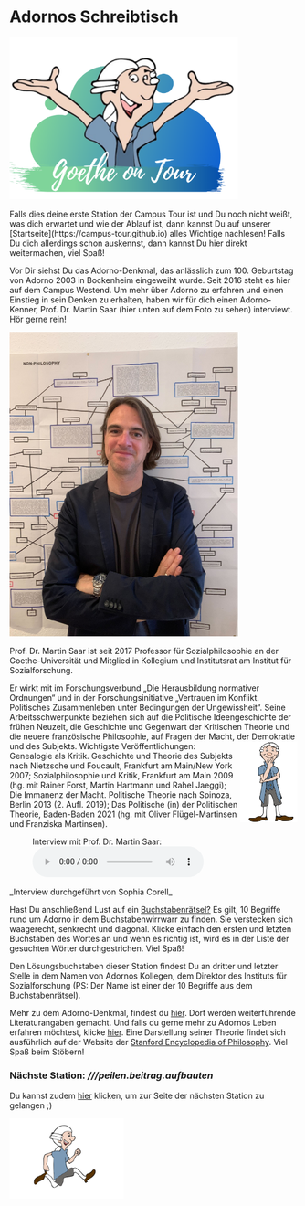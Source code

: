 # Adornos Schreibtisch 
<p class="aligncenter">
    <img src="Logo.png" alt="centered image" width="400" />
</p>
Falls dies deine erste Station der Campus Tour ist und Du noch nicht weißt, was dich erwartet und wie der Ablauf ist, dann kannst Du auf unserer [Startseite](https://campus-tour.github.io) alles Wichtige nachlesen! Falls Du dich allerdings schon auskennst, dann kannst Du hier direkt weitermachen, viel Spaß! <br/>

Vor Dir siehst Du das Adorno-Denkmal, das anlässlich zum 100. Geburtstag von Adorno 2003 in Bockenheim eingeweiht wurde. Seit 2016 steht es hier auf dem Campus Westend. Um mehr über Adorno zu erfahren und einen Einstieg in sein Denken zu erhalten, haben wir für dich einen Adorno-Kenner, Prof. Dr. Martin Saar (hier unten auf dem Foto zu sehen) interviewt. Hör gerne rein! 


<img src="Adorno_ProfSaar.jpg" width="400">

Prof. Dr. Martin Saar ist seit 2017 Professor für Sozialphilosophie an der 
Goethe-Universität und Mitglied in Kollegium und Institutsrat am Institut 
für Sozialforschung. 

Er wirkt mit im Forschungsverbund „Die 
Herausbildung normativer Ordnungen“ und in der Forschungsinitiative 
„Vertrauen im Konflikt. Politisches Zusammenleben unter Bedingungen 
der Ungewissheit“. Seine Arbeitsschwerpunkte beziehen sich auf die 
Politische Ideengeschichte der frühen Neuzeit, die Geschichte und 
Gegenwart der Kritischen Theorie und die neuere französische 
Philosophie, auf Fragen der Macht, der Demokratie und des Subjekts. <img align="right" src="Pose1_1.svg" width="100"> 
Wichtigste Veröffentlichungen: Genealogie als Kritik. Geschichte und 
Theorie des Subjekts nach Nietzsche und Foucault, Frankfurt am 
Main/New York 2007; Sozialphilosophie und Kritik, Frankfurt am Main 2009
(hg. mit Rainer Forst, Martin Hartmann und Rahel Jaeggi); Die Immanenz 
der Macht. Politische Theorie nach Spinoza, Berlin 2013 (2. Aufl. 2019); 
Das Politische (in) der Politischen Theorie, Baden-Baden 2021 (hg. mit 
Oliver Flügel-Martinsen und Franziska Martinsen).

<figure>
    <figcaption>Interview mit Prof. Dr. Martin Saar:</figcaption>
    <audio
        controls
        src="Adorno_Interview.mp3">
            Your browser does not support the
            <code>audio</code> element.
    </audio>
</figure>
_Interview durchgeführt von Sophia Corell_

Hast Du anschließend Lust auf ein [Buchstabenrätsel?](https://puzzel.org/de/wordseeker/play?p=-N2WQ-WxgjMHpBN8dCs8) Es gilt, 10 Begriffe 
rund um Adorno in dem Buchstabenwirrwarr zu finden. Sie verstecken sich
waagerecht, senkrecht und diagonal. Klicke einfach den ersten und letzten 
Buchstaben des Wortes an und wenn es richtig ist, wird es in der Liste der 
gesuchten Wörter durchgestrichen. Viel Spaß!

Den Lösungsbuchstaben dieser Station findest Du an dritter und letzter Stelle in dem Namen von Adornos Kollegen, dem Direktor des Instituts für Sozialforschung (PS: Der Name ist einer der 10 Begriffe aus dem Buchstabenrätsel).

Mehr zu dem Adorno-Denkmal, findest du [hier](https://www.uni-frankfurt.de/66990032/adorno-denkmal). Dort werden weiterführende Literaturangaben gemacht.
Und falls du gerne mehr zu Adornos Leben erfahren möchtest, klicke [hier](https://www.hdg.de/lemo/biografie/theodor-w-adorno.html). Eine Darstellung seiner Theorie findet sich ausführlich auf der Website der [Stanford Encyclopedia of Philosophy](https://plato.stanford.edu/entries/adorno/). Viel Spaß beim Stöbern!

### Nächste Station: _///peilen.beitrag.aufbauten_
Du kannst zudem [hier](https://campus-tour.github.io/body_of_knowledge.html) klicken, um zur Seite der nächsten Station zu gelangen ;)

<img src="Pose2.svg" width="200">
